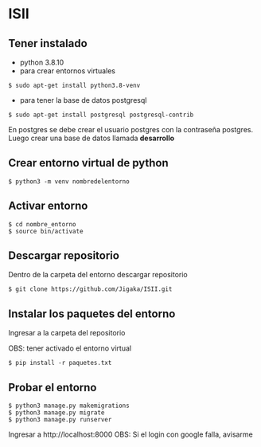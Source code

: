 # ISII

## Tener instalado

- python 3.8.10
- para crear entornos virtuales
```shell
$ sudo apt-get install python3.8-venv
```
- para tener la base de datos postgresql
```shell
$ sudo apt-get install postgresql postgresql-contrib
```

En postgres se debe crear el usuario postgres con la contraseña postgres. Luego crear una base de datos llamada **desarrollo**

## Crear entorno virtual de python

```shell
$ python3 -m venv nombredelentorno
```

## Activar entorno
```shell
$ cd nombre_entorno
$ source bin/activate
```

## Descargar repositorio
Dentro de la carpeta del entorno descargar repositorio
```shell
$ git clone https://github.com/Jigaka/ISII.git
```
## Instalar los paquetes del entorno
Ingresar a la carpeta del repositorio

OBS: tener activado el entorno virtual
```shell
$ pip install -r paquetes.txt
```
## Probar el entorno
```shell
$ python3 manage.py makemigrations
$ python3 manage.py migrate
$ python3 manage.py runserver
```
Ingresar a http://localhost:8000
OBS: Si el login con google falla, avisarme
